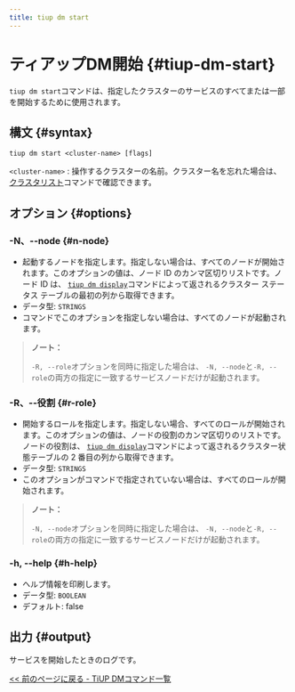 ```yaml
---
title: tiup dm start
---
```


# ティアップDM開始 {#tiup-dm-start}

`tiup dm start`コマンドは、指定したクラスターのサービスのすべてまたは一部を開始するために使用されます。

## 構文 {#syntax}

```shell
tiup dm start <cluster-name> [flags]
```

`<cluster-name>` : 操作するクラスターの名前。クラスター名を忘れた場合は、 [<a href="/tiup/tiup-component-dm-list.md">クラスタリスト</a>](/tiup/tiup-component-dm-list.md)コマンドで確認できます。

## オプション {#options}

### -N、--node {#n-node}

-   起動するノードを指定します。指定しない場合は、すべてのノードが開始されます。このオプションの値は、ノード ID のカンマ区切りリストです。ノード ID は、 [<a href="/tiup/tiup-component-dm-display.md">`tiup dm display`</a>](/tiup/tiup-component-dm-display.md)コマンドによって返されるクラスター ステータス テーブルの最初の列から取得できます。
-   データ型: `STRINGS`
-   コマンドでこのオプションを指定しない場合は、すべてのノードが起動されます。

> **ノート：**
>
> `-R, --role`オプションを同時に指定した場合は、 `-N, --node`と`-R, --role`の両方の指定に一致するサービスノードだけが起動されます。

### -R、--役割 {#r-role}

-   開始するロールを指定します。指定しない場合、すべてのロールが開始されます。このオプションの値は、ノードの役割のカンマ区切りのリストです。ノードの役割は、 [<a href="/tiup/tiup-component-dm-display.md">`tiup dm display`</a>](/tiup/tiup-component-dm-display.md)コマンドによって返されるクラスター状態テーブルの 2 番目の列から取得できます。
-   データ型: `STRINGS`
-   このオプションがコマンドで指定されていない場合は、すべてのロールが開始されます。

> **ノート：**
>
> `-N, --node`オプションを同時に指定した場合は、 `-N, --node`と`-R, --role`の両方の指定に一致するサービスノードだけが起動されます。

### -h, --help {#h-help}

-   ヘルプ情報を印刷します。
-   データ型: `BOOLEAN`
-   デフォルト: false

## 出力 {#output}

サービスを開始したときのログです。

[<a href="/tiup/tiup-component-dm.md#command-list">&lt;&lt; 前のページに戻る - TiUP DMコマンド一覧</a>](/tiup/tiup-component-dm.md#command-list)
